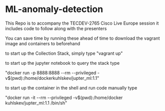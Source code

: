 # ML-anomaly-detection

This Repo is to accompany the TECDEV-2765 Cisco Live Europe session
it includes code to follow along with the presenters

You can save time by running these ahead of time to download the vagrant image and containers to beforehand

to start up the Collection Stack, simply type "vagrant up"

to start up the jupyter notebook to query the stack type 

"docker run -p 8888:8888 --rm --privileged -v$(pwd):/home/dockerkuhlskev/jupter_ml:1.1"

to start up the container in the shell and run code manually type 

"docker run -it --rm --privileged -v$(pwd):/home/docker kuhlskev/jupter_ml:1.1 /bin/sh"
